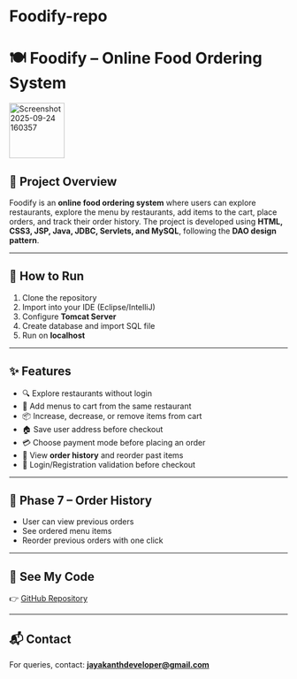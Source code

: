 # Foodify-repo


# 🍽️ Foodify – Online Food Ordering System

<img width="100" height="100" alt="Screenshot 2025-09-24 160357" src="https://github.com/user-attachments/assets/8c4f1b55-5124-424d-a611-00a080007de4" />

## 📌 Project Overview

Foodify is an **online food ordering system** where users can explore restaurants, explore the menu by restaurants, add items to the cart, place orders, and track their order history.
The project is developed using **HTML, CSS3, JSP, Java, JDBC, Servlets, and MySQL**, following the **DAO design pattern**.

---

## 🚀 How to Run

1. Clone the repository
2. Import into your IDE (Eclipse/IntelliJ)
3. Configure **Tomcat Server**
4. Create database and import SQL file
5. Run on **localhost**

---

## ✨ Features

* 🔍 Explore restaurants without login
* 🛒 Add menus to cart from the same restaurant
* 📦 Increase, decrease, or remove items from cart
* 🏠 Save user address before checkout
* 💳 Choose payment mode before placing an order
* 📜 View **order history** and reorder past items
* 🔐 Login/Registration validation before checkout

---

## 📂 Phase 7 – Order History

* User can view previous orders
* See ordered menu items
* Reorder previous orders with one click

---

## 🔗 See My Code

👉 [GitHub Repository](https://github.com/jayakanthDeveloper/Foodify)

---

## 📬 Contact

For queries, contact: **[jayakanthdeveloper@gmail.com](mailto:jayakanthdeveloper@gmail.com)**

